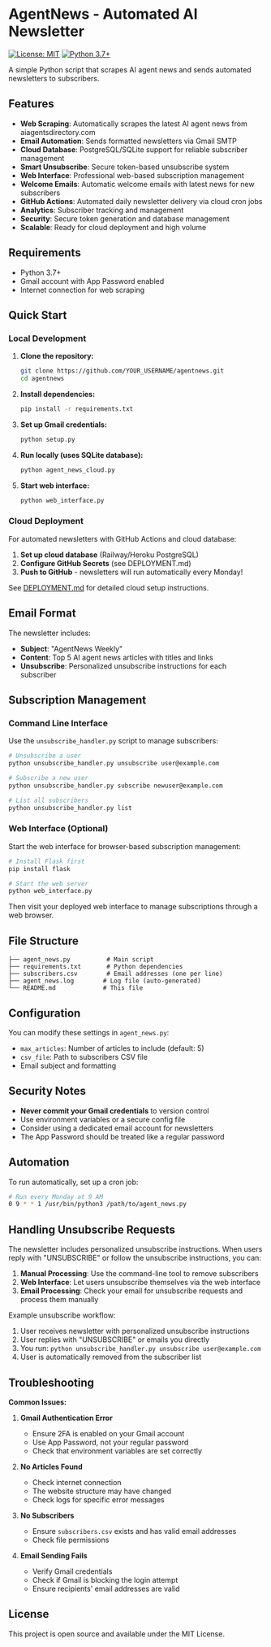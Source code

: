 # AgentNews - Automated AI Newsletter

[![License: MIT](https://img.shields.io/badge/License-MIT-yellow.svg)](https://opensource.org/licenses/MIT)
[![Python 3.7+](https://img.shields.io/badge/python-3.7+-blue.svg)](https://www.python.org/downloads/)

A simple Python script that scrapes AI agent news and sends automated newsletters to subscribers.

## Features

- **Web Scraping**: Automatically scrapes the latest AI agent news from aiagentsdirectory.com
- **Email Automation**: Sends formatted newsletters via Gmail SMTP
- **Cloud Database**: PostgreSQL/SQLite support for reliable subscriber management
- **Smart Unsubscribe**: Secure token-based unsubscribe system
- **Web Interface**: Professional web-based subscription management
- **Welcome Emails**: Automatic welcome emails with latest news for new subscribers
- **GitHub Actions**: Automated daily newsletter delivery via cloud cron jobs
- **Analytics**: Subscriber tracking and management
- **Security**: Secure token generation and database management
- **Scalable**: Ready for cloud deployment and high volume

## Requirements

- Python 3.7+
- Gmail account with App Password enabled
- Internet connection for web scraping

## Quick Start

### Local Development
1. **Clone the repository:**
   ```bash
   git clone https://github.com/YOUR_USERNAME/agentnews.git
   cd agentnews
   ```

2. **Install dependencies:**
   ```bash
   pip install -r requirements.txt
   ```

3. **Set up Gmail credentials:**
   ```bash
   python setup.py
   ```

4. **Run locally (uses SQLite database):**
   ```bash
   python agent_news_cloud.py
   ```

5. **Start web interface:**
   ```bash
   python web_interface.py
   ```

### Cloud Deployment
For automated newsletters with GitHub Actions and cloud database:

1. **Set up cloud database** (Railway/Heroku PostgreSQL)
2. **Configure GitHub Secrets** (see DEPLOYMENT.md)
3. **Push to GitHub** - newsletters will run automatically every Monday!

See [DEPLOYMENT.md](DEPLOYMENT.md) for detailed cloud setup instructions.

## Email Format

The newsletter includes:
- **Subject**: "AgentNews Weekly"
- **Content**: Top 5 AI agent news articles with titles and links
- **Unsubscribe**: Personalized unsubscribe instructions for each subscriber

## Subscription Management

### Command Line Interface
Use the `unsubscribe_handler.py` script to manage subscribers:

```bash
# Unsubscribe a user
python unsubscribe_handler.py unsubscribe user@example.com

# Subscribe a new user
python unsubscribe_handler.py subscribe newuser@example.com

# List all subscribers
python unsubscribe_handler.py list
```

### Web Interface (Optional)
Start the web interface for browser-based subscription management:

```bash
# Install Flask first
pip install flask

# Start the web server
python web_interface.py
```

Then visit your deployed web interface to manage subscriptions through a web browser.

## File Structure

```
├── agent_news.py          # Main script
├── requirements.txt       # Python dependencies
├── subscribers.csv        # Email addresses (one per line)
├── agent_news.log        # Log file (auto-generated)
└── README.md             # This file
```

## Configuration

You can modify these settings in `agent_news.py`:
- `max_articles`: Number of articles to include (default: 5)
- `csv_file`: Path to subscribers CSV file
- Email subject and formatting

## Security Notes

- **Never commit your Gmail credentials** to version control
- Use environment variables or a secure config file
- Consider using a dedicated email account for newsletters
- The App Password should be treated like a regular password

## Automation

To run automatically, set up a cron job:

```bash
# Run every Monday at 9 AM
0 9 * * 1 /usr/bin/python3 /path/to/agent_news.py
```

## Handling Unsubscribe Requests

The newsletter includes personalized unsubscribe instructions. When users reply with "UNSUBSCRIBE" or follow the unsubscribe instructions, you can:

1. **Manual Processing**: Use the command-line tool to remove subscribers
2. **Web Interface**: Let users unsubscribe themselves via the web interface
3. **Email Processing**: Check your email for unsubscribe requests and process them manually

Example unsubscribe workflow:
1. User receives newsletter with personalized unsubscribe instructions
2. User replies with "UNSUBSCRIBE" or emails you directly
3. You run: `python unsubscribe_handler.py unsubscribe user@example.com`
4. User is automatically removed from the subscriber list

## Troubleshooting

**Common Issues:**

1. **Gmail Authentication Error**
   - Ensure 2FA is enabled on your Gmail account
   - Use App Password, not your regular password
   - Check that environment variables are set correctly

2. **No Articles Found**
   - Check internet connection
   - The website structure may have changed
   - Check logs for specific error messages

3. **No Subscribers**
   - Ensure `subscribers.csv` exists and has valid email addresses
   - Check file permissions

4. **Email Sending Fails**
   - Verify Gmail credentials
   - Check if Gmail is blocking the login attempt
   - Ensure recipients' email addresses are valid

## License

This project is open source and available under the MIT License.
